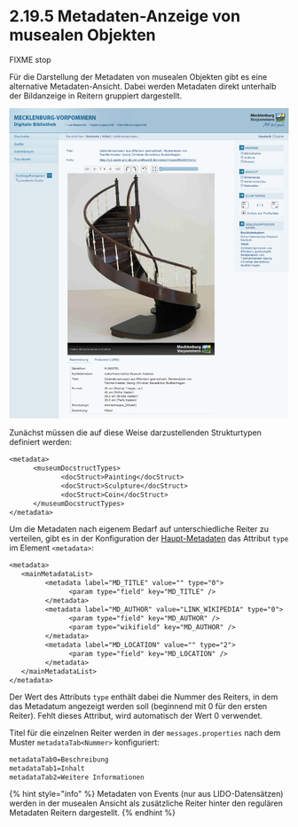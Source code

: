# 2.19.5 Metadaten-Anzeige von musealen Objekten

FIXME stop

Für die Darstellung der Metadaten von musealen Objekten gibt es eine alternative Metadaten-Ansicht. Dabei werden Metadaten direkt unterhalb der Bildanzeige in Reitern gruppiert dargestellt.

![](../../.gitbook/assets/museum-objekte.png)

Zunächst müssen die auf diese Weise darzustellenden Strukturtypen definiert werden:

```markup
<metadata>
      <museumDocstructTypes>
             <docStruct>Painting</docStruct>
             <docStruct>Sculpture</docStruct>
             <docStruct>Coin</docStruct>
      </museumDocstructTypes>
</metadata>
```

Um die Metadaten nach eigenem Bedarf auf unterschiedliche Reiter zu verteilen, gibt es in der Konfiguration der [Haupt-Metadaten](2.9.1-haupt-metadaten.md) das Attribut `type` im Element `<metadata>`:

```markup
<metadata>
   <mainMetadataList>
         <metadata label="MD_TITLE" value="" type="0">
               <param type="field" key="MD_TITLE" />
         </metadata>
         <metadata label="MD_AUTHOR" value="LINK_WIKIPEDIA" type="0">
               <param type="field" key="MD_AUTHOR" />
               <param type="wikifield" key="MD_AUTHOR" />
         </metadata>
         <metadata label="MD_LOCATION" value="" type="2">
               <param type="field" key="MD_LOCATION" />
         </metadata>
   </mainMetadataList>
</metadata>
```

  
Der Wert des Attributs `type` enthält dabei die Nummer des Reiters, in dem das Metadatum angezeigt werden soll \(beginnend mit 0 für den ersten Reiter\). Fehlt dieses Attribut, wird automatisch der Wert 0 verwendet.

Titel für die einzelnen Reiter werden in der `messages.properties` nach dem Muster `metadataTab<Nummer>` konfiguriert:

```text
metadataTab0=Beschreibung
metadataTab1=Inhalt
metadataTab2=Weitere Informationen
```

{% hint style="info" %}
Metadaten von Events \(nur aus LIDO-Datensätzen\) werden in der musealen Ansicht als zusätzliche Reiter hinter den regulären Metadaten Reitern dargestellt.
{% endhint %}

